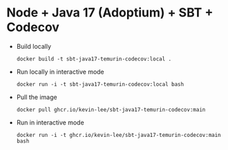 # Node + Java 17 (Adoptium) + SBT + Codecov

* Build locally
  ```shell
  docker build -t sbt-java17-temurin-codecov:local .
  ```

* Run locally in interactive mode
  ```shell
  docker run -i -t sbt-java17-temurin-codecov:local bash
  ```

* Pull the image
  ```shell
  docker pull ghcr.io/kevin-lee/sbt-java17-temurin-codecov:main
  ```

* Run in interactive mode
  ```shell
  docker run -i -t ghcr.io/kevin-lee/sbt-java17-temurin-codecov:main bash
  ```
